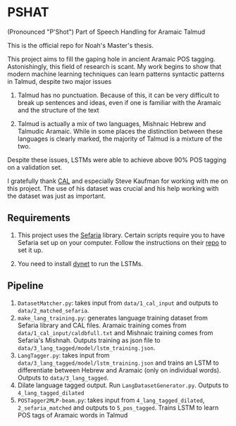 # PSHAT
(Pronounced "P'Shot") Part of Speech Handling for Aramaic Talmud

This is the official repo for Noah's Master's thesis.

This project aims to fill the gaping hole in ancient Aramaic POS tagging. Astonishingly, this field of research is scant. My work begins to show that modern machine learning techniques can learn patterns syntactic patterns in Talmud, despite two major issues

1. Talmud has no punctuation. Because of this, it can be very difficult to break up sentences and ideas, even if one is familiar with the Aramaic and the structure of the text

2. Talmud is actually a mix of two languages, Mishnaic Hebrew and Talmudic Aramaic. While in some places the distinction between these languages is clearly marked, the majority of Talmud is a mixture of the two. 

Despite these issues, LSTMs were able to achieve above 90% POS tagging on a validation set.  

I gratefully thank [CAL](http://cal1.cn.huc.edu/) and especially Steve Kaufman for working with me on this project. The use of his dataset was crucial and his help working with the dataset was just as important. 

## Requirements

1. This project uses the [Sefaria](https://sefaria.org) library. Certain scripts require you to have Sefaria set up on your computer. Follow the instructions on their [repo](https://github.com/Sefaria/Sefaria-Project) to set it up.

2. You need to install [dynet](https://github.com/clab/dynet) to run the LSTMs.

## Pipeline

1. `DatasetMatcher.py`: takes input from `data/1_cal_input` and outputs to `data/2_matched_sefaria`.
2. `make_lang_training.py`: generates language training dataset from Sefaria library and CAL files. Aramaic training comes from `data/1_cal_input/caldbfull.txt` and Mishnaic training comes from Sefaria's Mishnah. Outputs training as json file to `data/3_lang_tagged/model/lstm_training.json`.
3. `LangTagger.py`: takes input from `data/3_lang_tagged/model/lstm_training.json` and trains an LSTM to differentiate between Hebrew and Aramaic (only on individual words). Outputs to `data/3_lang_tagged`.
4. Dilate language tagged output. Run `LangDatasetGenerator.py`. Outputs to `4_lang_tagged_dilated`
5. `POSTagger2MLP-beam.py`: takes input from `4_lang_tagged_dilated`, `2_sefaria_matched` and outputs to `5_pos_tagged`. Trains LSTM to learn POS tags of Aramaic words in Talmud
